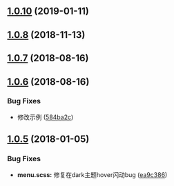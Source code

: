 <a name="1.0.10"></a>
## [1.0.10](https://github.com/tinper-bee/menus/compare/v1.0.8...v1.0.10) (2019-01-11)



<a name="1.0.8"></a>
## [1.0.8](https://github.com/tinper-bee/menus/compare/v1.0.7...v1.0.8) (2018-11-13)



<a name="1.0.7"></a>
## [1.0.7](https://github.com/tinper-bee/menus/compare/v1.0.6...v1.0.7) (2018-08-16)



<a name="1.0.6"></a>
## [1.0.6](https://github.com/tinper-bee/menus/compare/v1.0.5...v1.0.6) (2018-08-16)


### Bug Fixes

* 修改示例 ([584ba2c](https://github.com/tinper-bee/menus/commit/584ba2c))



<a name="1.0.5"></a>
## [1.0.5](https://github.com/tinper-bee/menus/compare/ea9c386...v1.0.5) (2018-01-05)


### Bug Fixes

* **menu.scss:** 修复在dark主题hover闪动bug ([ea9c386](https://github.com/tinper-bee/menus/commit/ea9c386))



